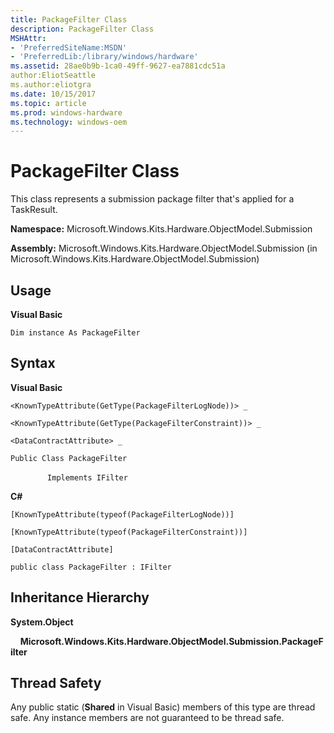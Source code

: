 ```yaml
---
title: PackageFilter Class
description: PackageFilter Class
MSHAttr:
- 'PreferredSiteName:MSDN'
- 'PreferredLib:/library/windows/hardware'
ms.assetid: 28ae0b9b-1ca0-49ff-9627-ea7881cdc51a
author:EliotSeattle
ms.author:eliotgra
ms.date: 10/15/2017
ms.topic: article
ms.prod: windows-hardware
ms.technology: windows-oem
---
```


# PackageFilter Class


This class represents a submission package filter that's applied for a TaskResult.

**Namespace:** Microsoft.Windows.Kits.Hardware.ObjectModel.Submission

**Assembly:** Microsoft.Windows.Kits.Hardware.ObjectModel.Submission (in Microsoft.Windows.Kits.Hardware.ObjectModel.Submission)

## <span id="Usage"></span><span id="usage"></span><span id="USAGE"></span>Usage


**Visual Basic**

`Dim instance As PackageFilter`

## <span id="Syntax"></span><span id="syntax"></span><span id="SYNTAX"></span>Syntax


**Visual Basic**

`<KnownTypeAttribute(GetType(PackageFilterLogNode))> _`

`<KnownTypeAttribute(GetType(PackageFilterConstraint))> _`

`<DataContractAttribute> _`

`Public Class PackageFilter`

               `Implements IFilter`

**C#**

`[KnownTypeAttribute(typeof(PackageFilterLogNode))]`

`[KnownTypeAttribute(typeof(PackageFilterConstraint))]`

`[DataContractAttribute]`

`public class PackageFilter : IFilter`

## <span id="Inheritance_Hierarchy"></span><span id="inheritance_hierarchy"></span><span id="INHERITANCE_HIERARCHY"></span>Inheritance Hierarchy


**System.Object**

    **Microsoft.Windows.Kits.Hardware.ObjectModel.Submission.PackageFilter**

## <span id="Thread_Safety"></span><span id="thread_safety"></span><span id="THREAD_SAFETY"></span>Thread Safety


Any public static (**Shared** in Visual Basic) members of this type are thread safe. Any instance members are not guaranteed to be thread safe.

 

 






